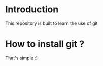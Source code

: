 # Introduction
This repository is built to learn the use of git

# How to install git ?
That's simple :)
